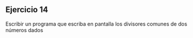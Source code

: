 #

## Ejercicio 14

Escribir un programa que escriba en pantalla los divisores comunes de dos números dados